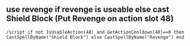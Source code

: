 ## use revenge if revenge is useable else cast Shield Block (Put Revenge on action slot 48)
```
/script if not IsUsableAction(48) and GetActionCooldown(48)==0 then CastSpellByName("Shield Block") else CastSpellByName("Revenge") end
```